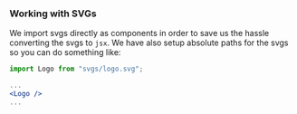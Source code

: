 ### Working with SVGs

We import svgs directly as components in order to save us the hassle converting the svgs to `jsx`. We have also setup absolute paths for the svgs so you can do something like:

```jsx
import Logo from "svgs/logo.svg";

...
<Logo />
...
```
